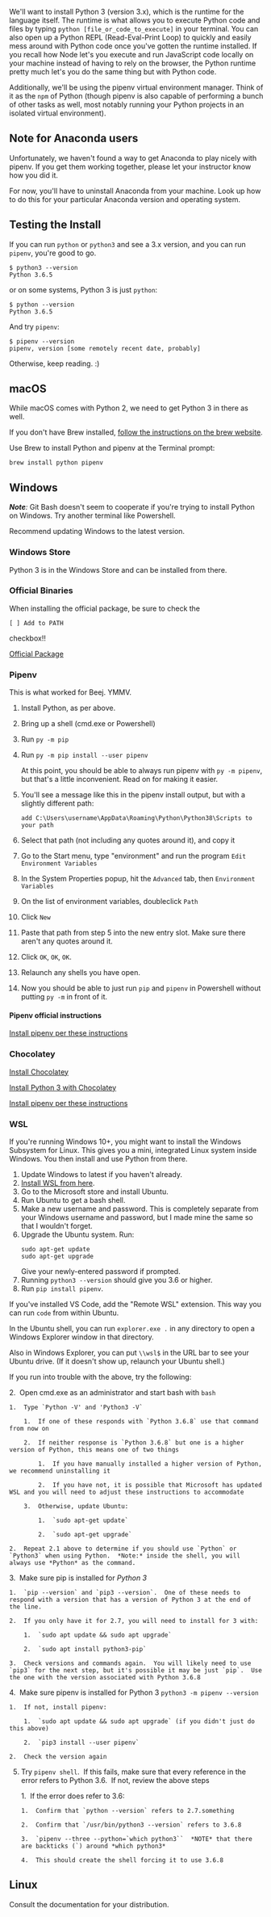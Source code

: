 We'll want to install Python 3 (version 3.x), which is the runtime for the language itself. The runtime is what allows you to execute Python code and files by typing `python [file_or_code_to_execute]` in your terminal. You can also open up a Python REPL (Read-Eval-Print Loop) to quickly and easily mess around with Python code once you've gotten the runtime installed. If you recall how Node let's you execute and run JavaScript code locally on your machine instead of having to rely on the browser, the Python runtime pretty much let's you do the same thing but with Python code. 

Additionally, we'll be using the pipenv virtual environment manager. Think of it as the `npm` of Python (though pipenv is also capable of performing a bunch of other tasks as well, most notably running your Python projects in an isolated virtual environment). 

## Note for Anaconda users

Unfortunately, we haven't found a way to get Anaconda to play nicely with pipenv. If you get them working together, please let your instructor know how you did it.

For now, you'll have to uninstall Anaconda from your machine. Look up how to do this for your particular Anaconda version and operating system. 

## Testing the Install

If you can run `python` or `python3` and see a 3.x version, and you can run `pipenv`, you're good to go.

```
$ python3 --version
Python 3.6.5
```
or on some systems, Python 3 is just `python`:

```
$ python --version
Python 3.6.5
```

And try `pipenv`:

```
$ pipenv --version
pipenv, version [some remotely recent date, probably]
```

Otherwise, keep reading. :)

## macOS

While macOS comes with Python 2, we need to get Python 3 in there as well.

If you don't have Brew installed, [follow the instructions on the brew website](https://brew.sh/).

Use Brew to install Python and pipenv at the Terminal prompt:

```
brew install python pipenv
```

## Windows

_**Note**:_ Git Bash doesn't seem to cooperate if you're trying to install Python on Windows. Try another terminal like Powershell. 

Recommend updating Windows to the latest version.

### Windows Store

Python 3 is in the Windows Store and can be installed from there.

### Official Binaries

When installing the official package, be sure to check the

```
[ ] Add to PATH
```

checkbox!!

[Official Package](https://www.python.org/downloads/windows/)

### Pipenv

This is what worked for Beej. YMMV.

1. Install Python, as per above.
2. Bring up a shell (cmd.exe or Powershell)
3. Run `py -m pip`
4. Run `py -m pip install --user pipenv`

   At this point, you should be able to always run pipenv with `py -m pipenv`, but that's a little inconvenient. Read on for making it easier.

5. You'll see a message like this in the pipenv install output, but with a slightly different path:
   ```
   add C:\Users\username\AppData\Roaming\Python\Python38\Scripts to your path
   ```
6. Select that path (not including any quotes around it), and copy it
7. Go to the Start menu, type "environment" and run the program `Edit Environment Variables`
8. In the System Properties popup, hit the `Advanced` tab, then `Environment Variables`
9. On the list of environment variables, doubleclick `Path`
10. Click `New`
11. Paste that path from step 5 into the new entry slot. Make sure there aren't any quotes around it.
12. Click `OK`, `OK`, `OK`.
13. Relaunch any shells you have open.
14. Now you should be able to just run `pip` and `pipenv` in Powershell without putting `py -m` in front of it.

#### Pipenv official instructions

[Install pipenv per these instructions](http://docs.python-guide.org/en/latest/dev/virtualenvs/#virtualenvironments-ref)

### Chocolatey

[Install Chocolatey](https://chocolatey.org/install)

[Install Python 3 with Chocolatey](https://chocolatey.org/packages/python3)

[Install pipenv per these instructions](http://docs.python-guide.org/en/latest/dev/virtualenvs/#virtualenvironments-ref)

### WSL

If you're running Windows 10+, you might want to install the Windows Subsystem for Linux. This gives you a mini, integrated Linux system inside Windows. You then install and use Python from there.

1. Update Windows to latest if you haven't already.
2. [Install WSL from here](https://docs.microsoft.com/en-us/windows/wsl/install-win10).
3. Go to the Microsoft store and install Ubuntu.
4. Run Ubuntu to get a bash shell.
5. Make a new username and password. This is completely separate from your Windows username and password, but I made mine the same so that I wouldn't forget.
6. Upgrade the Ubuntu system. Run:
   ```
   sudo apt-get update
   sudo apt-get upgrade
   ```
   Give your newly-entered password if prompted.
7. Running `python3 --version` should give you 3.6 or higher.
8. Run `pip install pipenv`.

If you've installed VS Code, add the "Remote WSL" extension. This way you can run `code` from within Ubuntu.

In the Ubuntu shell, you can run `explorer.exe .` in any directory to open a Windows Explorer window in that directory.

Also in Windows Explorer, you can put `\\wsl$` in the URL bar to see your Ubuntu drive. (If it doesn't show up, relaunch your Ubuntu shell.)

If you run into trouble with the above, try the following:

2.  Open cmd.exe as an administrator and start bash with `bash`

    1.  Type `Python -V' and 'Python3 -V`

        1.  If one of these responds with `Python 3.6.8` use that command from now on

        2.  If neither response is `Python 3.6.8` but one is a higher version of Python, this means one of two things

            1.  If you have manually installed a higher version of Python, we recommend uninstalling it

            2.  If you have not, it is possible that Microsoft has updated WSL and you will need to adjust these instructions to accommodate

        3.  Otherwise, update Ubuntu:

            1.  `sudo apt-get update`

            2.  `sudo apt-get upgrade`

    2.  Repeat 2.1 above to determine if you should use `Python` or `Python3` when using Python.  *Note:* inside the shell, you will always use *Python* as the command.

3.  Make sure pip is installed for *Python 3*

    1.  `pip --version` and `pip3 --version`.  One of these needs to respond with a version that has a version of Python 3 at the end of the line.  

    2.  If you only have it for 2.7, you will need to install for 3 with:

        1.  `sudo apt update && sudo apt upgrade`

        2.  `sudo apt install python3-pip`

    3.  Check versions and commands again.  You will likely need to use `pip3` for the next step, but it's possible it may be just `pip`.  Use the one with the version associated with Python 3.6.8

4.  Make sure pipenv is installed for Python 3 `python3 -m pipenv --version`

    1.  If not, install pipenv:

        1.  `sudo apt update && sudo apt upgrade` (if you didn't just do this above)

        2.  `pip3 install --user pipenv`

    2.  Check the version again

5.  Try `pipenv shell`.  If this fails, make sure that every reference in the error refers to Python 3.6.  If not, review the above steps

    1.  If the error does refer to 3.6:

        1.  Confirm that `python --version` refers to 2.7.something

        2.  Confirm that `/usr/bin/python3 --version` refers to 3.6.8

        3.  `pipenv --three --python=`which python3``  *NOTE* that there are backticks (`) around *which python3*

        4.  This should create the shell forcing it to use 3.6.8

## Linux
Consult the documentation for your distribution.